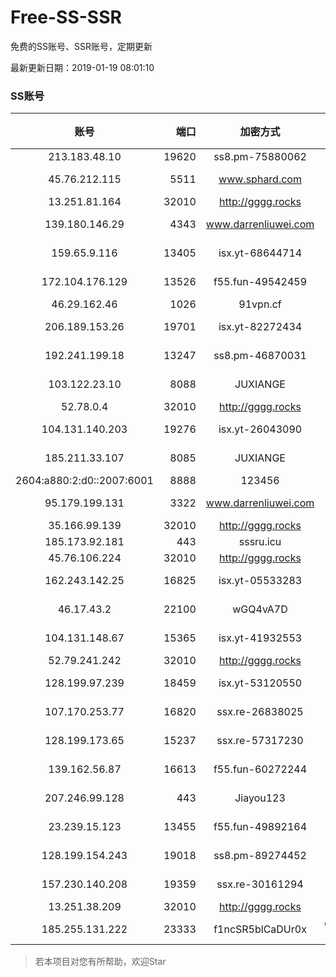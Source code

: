# Free-SS-SSR

免费的SS账号、SSR账号，定期更新

最新更新日期：2019-01-19 08:01:10 

### SS账号
|账号|端口|加密方式|密码|更新时间|国家|
|:-----:|-----:|:----:|:----:|:----:|:----:|
|213.183.48.10|19620|ss8.pm-75880062|rc4-md5|07:57:05|RU|
|45.76.212.115|5511|www.sphard.com|aes-256-cfb|07:57:05|JP|
|13.251.81.164|32010|http://gggg.rocks|chacha20|07:57:15|SG|
|139.180.146.29|4343|www.darrenliuwei.com|aes-256-cfb|07:57:15|SG|
|159.65.9.116|13405|isx.yt-68644714|aes-256-cfb|07:57:05|SG|
|172.104.176.129|13526|f55.fun-49542459|aes-256-cfb|07:57:05|SG|
|46.29.162.46|1026|91vpn.cf|rc4-md5|07:57:14|RU|
|206.189.153.26|19701|isx.yt-82272434|aes-256-cfb|07:57:05|SG|
|192.241.199.18|13247|ss8.pm-46870031|aes-256-cfb|07:57:04|US|
|103.122.23.10|8088|JUXIANGE|aes-128-ctr|07:57:08|US|
|52.78.0.4|32010|http://gggg.rocks|chacha20|07:57:13|KR|
|104.131.140.203|19276|isx.yt-26043090|aes-256-cfb|07:57:04|US|
|185.211.33.107|8085|JUXIANGE|aes-128-ctr|07:57:11|US|
|2604:a880:2:d0::2007:6001|8888|123456|chacha20|07:57:13|US|
|95.179.199.131|3322|www.darrenliuwei.com|aes-256-cfb|07:57:13|GB|
|35.166.99.139|32010|http://gggg.rocks|chacha20|07:57:14|US|
|185.173.92.181|443|sssru.icu|rc4-md5|07:57:21|RU|
|45.76.106.224|32010|http://gggg.rocks|chacha20|07:57:12|JP|
|162.243.142.25|16825|isx.yt-05533283|aes-256-cfb|07:57:04|US|
|46.17.43.2|22100|wGQ4vA7D|aes-256-gcm|07:52:11|RU|
|104.131.148.67|15365|isx.yt-41932553|aes-256-cfb|07:57:04|US|
|52.79.241.242|32010|http://gggg.rocks|chacha20|07:57:15|KR|
|128.199.97.239|18459|isx.yt-53120550|aes-256-cfb|07:57:05|SG|
|107.170.253.77|16820|ssx.re-26838025|aes-256-cfb|07:57:04|US|
|128.199.173.65|15237|ssx.re-57317230|aes-256-cfb|07:57:06|SG|
|139.162.56.87|16613|f55.fun-60272244|aes-256-cfb|07:57:05|SG|
|207.246.99.128|443|Jiayou123|aes-256-cfb|07:57:11|US|
|23.239.15.123|13455|f55.fun-49892164|aes-256-cfb|07:57:03|US|
|128.199.154.243|19018|ss8.pm-89274452|aes-256-cfb|07:57:05|SG|
|157.230.140.208|19359|ssx.re-30161294|aes-256-cfb|07:57:05|US|
|13.251.38.209|32010|http://gggg.rocks|chacha20|07:57:07|SG|
|185.255.131.222|23333|f1ncSR5blCaDUr0x|chacha20-ietf|07:57:14|US|


> 若本项目对您有所帮助，欢迎Star